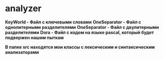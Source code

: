 # analyzer


**KeyWorld - Файл с ключевыми словами**
**OneSeparator - Файл с однолитерными разделителями**
**OneSeparator - Файл с двулитерными разделителями**
**Dora - Файл с кодом на языке pascal, который будет подвержен нашим пыткам**


**В папке src находятся мои классы с лексическим и синтаксическим анализаторами**
